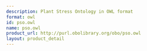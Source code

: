 ```yaml
---
description: Plant Stress Ontology in OWL format
format: owl
id: pso.owl
name: pso.owl
product_url: http://purl.obolibrary.org/obo/pso.owl
layout: product_detail
---
```

